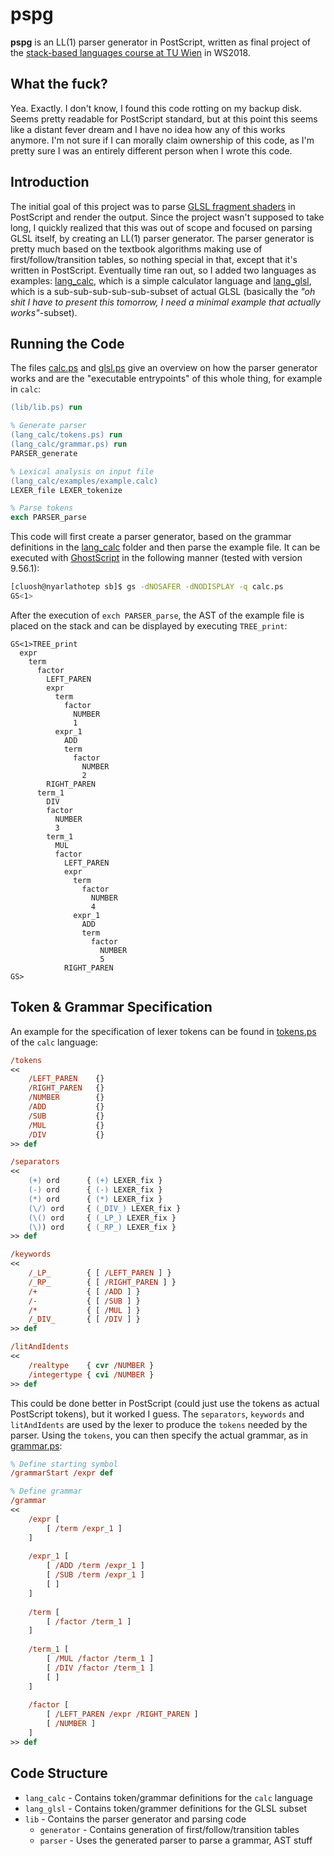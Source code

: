 pspg 
===

**pspg** is an LL(1) parser generator in PostScript, written as final project
of the [stack-based languages course at TU Wien](https://vowi.fsinf.at/wiki/TU_Wien:Stackbasierte_Sprachen_VU_(Ertl))
in WS2018.

What the fuck?
---

Yea. Exactly. I don't know, I found this code rotting on my backup disk. Seems
pretty readable for PostScript standard, but at this point this seems like a
distant fever dream and I have no idea how any of this works anymore. I'm not
sure if I can morally claim ownership of this code, as I'm pretty sure I was 
an entirely different person when I wrote this code.

Introduction
---

The initial goal of this project was to parse [GLSL fragment shaders](https://www.khronos.org/opengl/wiki/Fragment_Shader)
in PostScript and render the output. Since the project wasn't supposed to take
long, I quickly realized that this was out of scope and focused on parsing
GLSL itself, by creating an LL(1) parser generator. The parser generator is
pretty much based on the textbook algorithms making use of
first/follow/transition tables, so nothing special in that, except that it's
written in PostScript. Eventually time ran out, so I added two languages as
examples: [lang_calc](lang_calc), which is a simple calculator language and [lang_glsl](lang_glsl),
which is a sub-sub-sub-sub-sub-subset of actual GLSL (basically the *"oh shit I
have to present this tomorrow, I need a minimal example that actually works"*-subset).

Running the Code
---

The files [calc.ps](calc.ps) and [glsl.ps](glsl.ps) give an overview on how
the parser generator works and are the "executable entrypoints" of this whole
thing, for example in `calc`:

```postscript
(lib/lib.ps) run

% Generate parser
(lang_calc/tokens.ps) run
(lang_calc/grammar.ps) run
PARSER_generate

% Lexical analysis on input file
(lang_calc/examples/example.calc)
LEXER_file LEXER_tokenize

% Parse tokens
exch PARSER_parse
```

This code will first create a parser generator, based on the grammar
definitions in the [lang_calc](lang_calc) folder and then parse the example
file. It can be executed with [GhostScript](https://www.ghostscript.com/) in
the following manner (tested with version 9.56.1):

```bash
[cluosh@nyarlathotep sb]$ gs -dNOSAFER -dNODISPLAY -q calc.ps
GS<1>
```

After the execution of `exch PARSER_parse`, the AST of the example file is
placed on the stack and can be displayed by executing `TREE_print`:

```text
GS<1>TREE_print
  expr
    term
      factor
        LEFT_PAREN
        expr
          term
            factor
              NUMBER
              1
          expr_1
            ADD
            term
              factor
                NUMBER
                2
        RIGHT_PAREN
      term_1
        DIV
        factor
          NUMBER
          3
        term_1
          MUL
          factor
            LEFT_PAREN
            expr
              term
                factor
                  NUMBER
                  4
              expr_1
                ADD
                term
                  factor
                    NUMBER
                    5
            RIGHT_PAREN
GS>
```

Token & Grammar Specification
---

An example for the specification of lexer tokens can be found in
[tokens.ps](lang_calc/tokens.ps) of the `calc` language:

```postscript
/tokens
<<
    /LEFT_PAREN    {}
    /RIGHT_PAREN   {}
    /NUMBER        {}
    /ADD           {}
    /SUB           {}
    /MUL           {}
    /DIV           {}
>> def

/separators
<<
    (+) ord      { (+) LEXER_fix }
    (-) ord      { (-) LEXER_fix }
    (*) ord      { (*) LEXER_fix }
    (\/) ord     { (_DIV_) LEXER_fix }
    (\() ord     { (_LP_) LEXER_fix }
    (\)) ord     { (_RP_) LEXER_fix }
>> def

/keywords
<<
    /_LP_        { [ /LEFT_PAREN ] }
    /_RP_        { [ /RIGHT_PAREN ] }
    /+           { [ /ADD ] }
    /-           { [ /SUB ] }
    /*           { [ /MUL ] }
    /_DIV_       { [ /DIV ] }
>> def

/litAndIdents
<<
    /realtype    { cvr /NUMBER }
    /integertype { cvi /NUMBER }
>> def
```

This could be done better in PostScript (could just use the tokens as actual
PostScript tokens), but it worked I guess. The `separators`, `keywords` and
`litAndIdents` are used by the lexer to produce the `tokens` needed by the
parser. Using the `tokens`, you can then specify the actual grammar, as in
[grammar.ps](lang_calc/grammar.ps):

```postscript
% Define starting symbol
/grammarStart /expr def

% Define grammar
/grammar
<<
    /expr [
        [ /term /expr_1 ]
    ]
    
    /expr_1 [
        [ /ADD /term /expr_1 ]
        [ /SUB /term /expr_1 ]
        [ ]
    ]
    
    /term [
        [ /factor /term_1 ]
    ]
    
    /term_1 [
        [ /MUL /factor /term_1 ]
        [ /DIV /factor /term_1 ]
        [ ]
    ]
    
    /factor [
        [ /LEFT_PAREN /expr /RIGHT_PAREN ]
        [ /NUMBER ]
    ]
>> def
```

Code Structure
---

* `lang_calc` - Contains token/grammar definitions for the `calc` language
* `lang_glsl` - Contains token/grammer definitions for the GLSL subset
* `lib` - Contains the parser generator and parsing code
  + `generator` - Contains generation of first/follow/transition tables
  + `parser` - Uses the generated parser to parse a grammar, AST stuff
